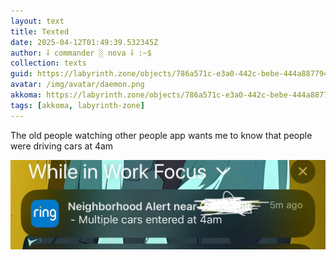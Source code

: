 ```yaml
---
layout: text
title: Texted
date: 2025-04-12T01:49:39.532345Z
author: ⸸ commander ░ nova ⸸ :~$
collection: texts
guid: https://labyrinth.zone/objects/786a571c-e3a0-442c-bebe-444a8877940e
avatar: /img/avatar/daemon.png
akkoma: https://labyrinth.zone/objects/786a571c-e3a0-442c-bebe-444a8877940e
tags: [akkoma, labyrinth-zone]
---
```


<p>The old people watching other people app wants me to know that people were driving cars at 4am</p><img src="/assets/text_media/6d7eea4474113869b2400705d0880904b14084d735def713aa8d43f3a0de96fb.0144FB03-FE23-4FD8-965D-11662C8E90EB" alt="" />